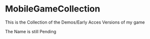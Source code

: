 # MobileGameCollection

This is the Collection of the Demos/Early Acces Versions of my game

The Name is still Pending
